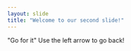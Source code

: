 ```yaml
---
layout: slide
title: "Welcome to our second slide!"
---
```

"Go for it"
Use the left arrow to go back!

